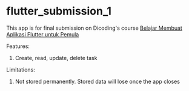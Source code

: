 # flutter_submission_1

This app is for final submission on Dicoding's
course [Belajar Membuat Aplikasi Flutter untuk Pemula](https://www.dicoding.com/academies/159)

Features:

1. Create, read, update, delete task

Limitations:

1. Not stored permanently. Stored data will lose once the app closes
